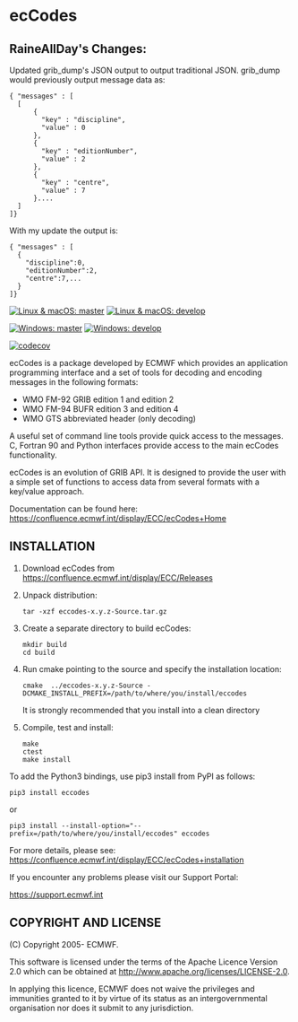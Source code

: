 ecCodes
=======
## RaineAllDay's Changes:
Updated grib_dump's JSON output to output traditional JSON. 
grib_dump would previously output message data as:
```
{ "messages" : [
  [
      {
        "key" : "discipline",
        "value" : 0
      },
      {
        "key" : "editionNumber",
        "value" : 2
      },
      {
        "key" : "centre",
        "value" : 7
      }....
  ]
]}
```
With my update the output is:
```
{ "messages" : [
  {
    "discipline":0,
    "editionNumber":2,
    "centre":7,...
  }
]}
```

[![Linux & macOS: master](https://img.shields.io/github/actions/workflow/status/ecmwf/eccodes/ci.yml?branch=master&label=Linux%20%26%20MacOS%3A%20master)](https://github.com/ecmwf/eccodes/actions/workflows/ci.yml?query=branch%3Amaster)
[![Linux & macOS: develop](https://img.shields.io/github/actions/workflow/status/ecmwf/eccodes/ci.yml?branch=develop&label=Linux%20%26%20MacOS%3A%20develop)](https://github.com/ecmwf/eccodes/actions/workflows/ci.yml?query=branch%3Adevelop)

[![Windows: master](https://img.shields.io/appveyor/ci/ecmwf/eccodes/master.svg?label=Windows%3A%20master)](https://ci.appveyor.com/project/ecmwf/eccodes/branch/master)
[![Windows: develop](https://img.shields.io/appveyor/ci/ecmwf/eccodes/develop.svg?label=Windows%3A%20develop)](https://ci.appveyor.com/project/ecmwf/eccodes/branch/develop)

[![codecov](https://codecov.io/gh/ecmwf/eccodes/branch/develop/graph/badge.svg)](https://codecov.io/gh/ecmwf/eccodes)

ecCodes is a package developed by ECMWF which provides an application programming interface
and a set of tools for decoding and encoding messages in the following formats:

   * WMO FM-92 GRIB edition 1 and edition 2
   * WMO FM-94 BUFR edition 3 and edition 4
   * WMO GTS abbreviated header (only decoding)

A useful set of command line tools provide quick access to the messages.
C, Fortran 90 and Python interfaces provide access to the main ecCodes functionality.

ecCodes is an evolution of GRIB API.
It is designed to provide the user with a simple set of functions to access data from
several formats with a key/value approach.

Documentation can be found here:
   https://confluence.ecmwf.int/display/ECC/ecCodes+Home

INSTALLATION
------------

1. Download ecCodes from https://confluence.ecmwf.int/display/ECC/Releases

2. Unpack distribution:
   ```
   tar -xzf eccodes-x.y.z-Source.tar.gz
   ```

3. Create a separate directory to build ecCodes:
   ```
   mkdir build
   cd build
   ```

4. Run cmake pointing to the source and specify the installation location:
   ```
   cmake  ../eccodes-x.y.z-Source -DCMAKE_INSTALL_PREFIX=/path/to/where/you/install/eccodes
   ```
   
   It is strongly recommended that you install into a clean directory

5. Compile, test and install:
   ```
   make
   ctest
   make install
   ```

To add the Python3 bindings, use pip3 install from PyPI as follows:
   ```
   pip3 install eccodes
   ```
   or
   ```
   pip3 install --install-option="--prefix=/path/to/where/you/install/eccodes" eccodes
   ```


For more details, please see:
https://confluence.ecmwf.int/display/ECC/ecCodes+installation

If you encounter any problems please visit our Support Portal:

   https://support.ecmwf.int



COPYRIGHT AND LICENSE
----------------------

(C) Copyright 2005- ECMWF.

This software is licensed under the terms of the Apache Licence Version 2.0
which can be obtained at http://www.apache.org/licenses/LICENSE-2.0.

In applying this licence, ECMWF does not waive the privileges and immunities granted to it by
virtue of its status as an intergovernmental organisation nor does it submit to any jurisdiction.

